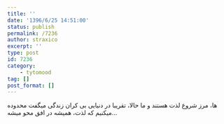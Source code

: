 ```yaml
---
title: ''
date: '1396/6/25 14:51:00'
status: publish
permalink: /7236
author: straxico
excerpt: ''
type: post
id: 7236
category:
    - tytomood
tag: []
post_format: []
---
```

میگفت محدوده‎ ها، مرز شروع لذت هستند و ما حالا، تقریبا در دنیایی بی کران زندگی میکنیم که لذت، همیشه در افق محو میشه…